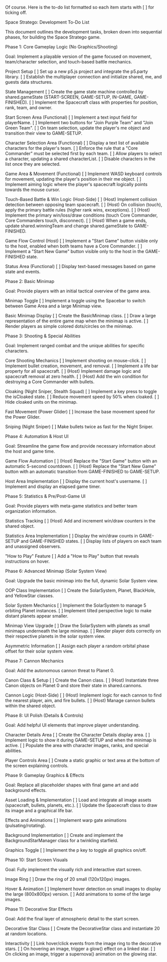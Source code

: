 Of course. Here is the to-do list formatted so each item starts with [ ] for ticking off.

Space Stratego: Development To-Do List

This document outlines the development tasks, broken down into sequential phases, for building the Space Stratego game.

Phase 1: Core Gameplay Logic (No Graphics/Shooting)

Goal: Implement a playable version of the game focused on movement, team/character selection, and touch-based battle mechanics.

Project Setup
[ ] Set up a new p5.js project and integrate the p5.party library.
[ ] Establish the multiplayer connection and initialize shared, me, and guests data structures.

State Management
[ ] Create the game state machine controlled by shared.gameState (START-SCREEN, GAME-SETUP, IN-GAME, GAME-FINISHED).
[ ] Implement the Spacecraft class with properties for position, rank, team, and owner.

Start Screen Area (Functional)
[ ] Implement a text input field for playerName.
[ ] Implement two buttons for "Join Purple Team" and "Join Green Team".
[ ] On team selection, update the player's me object and transition their view to GAME-SETUP.

Character Selection Area (Functional)
[ ] Display a text list of available characters for the player's team.
[ ] Enforce the rule that a "Core Commander" must be selected first by each team.
[ ] Allow players to select a character, updating a shared characterList.
[ ] Disable characters in the list once they are selected.

Game Area & Movement (Functional)
[ ] Implement WASD keyboard controls for movement, updating the player's position in their me object.
[ ] Implement aiming logic where the player's spacecraft logically points towards the mouse cursor.

Touch-Based Battle & Win Logic (Host-Side)
[ ] (Host) Implement collision detection between opposing team spacecraft.
[ ] (Host) On collision (touch), apply the primary battle rules (higher rank wins, exceptions).
[ ] (Host) Implement the primary win/loss/draw conditions (touch Core Commander, Core Commanders touch, disconnect).
[ ] (Host) When a game ends, update shared.winningTeam and change shared.gameState to GAME-FINISHED.

Game Flow Control (Host)
[ ] Implement a "Start Game" button visible only to the host, enabled when both teams have a Core Commander.
[ ] Implement a "Start New Game" button visible only to the host in the GAME-FINISHED state.

Status Area (Functional)
[ ] Display text-based messages based on game state and events.

Phase 2: Basic Minimap

Goal: Provide players with an initial tactical overview of the game area.

Minimap Toggle
[ ] Implement a toggle using the Spacebar to switch between Game Area and a large Minimap view.

Basic Minimap Display
[ ] Create the BasicMinimap class.
[ ] Draw a large representation of the entire game map when the minimap is active.
[ ] Render players as simple colored dots/circles on the minimap.

Phase 3: Shooting & Special Abilities

Goal: Implement ranged combat and the unique abilities for specific characters.

Core Shooting Mechanics
[ ] Implement shooting on mouse-click.
[ ] Implement bullet creation, movement, and removal.
[ ] Implement a life bar property for all spacecraft.
[ ] (Host) Implement damage logic and spacecraft removal at zero health.
[ ] (Host) Add the win condition for destroying a Core Commander with bullets.

Cloaking (Night Sniper, Stealth Squad)
[ ] Implement a key press to toggle the isCloaked state.
[ ] Reduce movement speed by 50% when cloaked.
[ ] Hide cloaked units on the minimap.

Fast Movement (Power Glider)
[ ] Increase the base movement speed for the Power Glider.

Sniping (Night Sniper)
[ ] Make bullets twice as fast for the Night Sniper.

Phase 4: Automation & Host UI

Goal: Streamline the game flow and provide necessary information about the host and game time.

Game Flow Automation
[ ] (Host) Replace the "Start Game" button with an automatic 5-second countdown.
[ ] (Host) Replace the "Start New Game" button with an automatic transition from GAME-FINISHED to GAME-SETUP.

Host Area Implementation
[ ] Display the current host's username.
[ ] Implement and display an elapsed game timer.

Phase 5: Statistics & Pre/Post-Game UI

Goal: Provide players with meta-game statistics and better team organization information.

Statistics Tracking
[ ] (Host) Add and increment win/draw counters in the shared object.

Statistics Area Implementation
[ ] Display the win/draw counts in GAME-SETUP and GAME-FINISHED states.
[ ] Display lists of players on each team and unassigned observers.

"How to Play" Feature
[ ] Add a "How to Play" button that reveals instructions on hover.

Phase 6: Advanced Minimap (Solar System View)

Goal: Upgrade the basic minimap into the full, dynamic Solar System view.

OOP Class Implementation
[ ] Create the SolarSystem, Planet, BlackHole, and YellowStar classes.

Solar System Mechanics
[ ] Implement the SolarSystem to manage 5 orbiting Planet instances.
[ ] Implement tilted perspective logic to make distant planets appear smaller.

Minimap View Upgrade
[ ] Draw the SolarSystem with planets as small minimaps underneath the large minimap.
[ ] Render player dots correctly on their respective planets in the solar system view.

Asymmetric Information
[ ] Assign each player a random orbital phase offset for their solar system view.

Phase 7: Cannon Mechanics

Goal: Add the autonomous cannon threat to Planet 0.

Canon Class & Setup
[ ] Create the Canon class.
[ ] (Host) Instantiate three Canon objects on Planet 0 and store their state in shared.cannons.

Cannon Logic (Host-Side)
[ ] (Host) Implement logic for each cannon to find the nearest player, aim, and fire bullets.
[ ] (Host) Manage cannon bullets within the shared object.

Phase 8: UI Polish (Details & Controls)

Goal: Add helpful UI elements that improve player understanding.

Character Details Area
[ ] Create the Character Details display area.
[ ] Implement logic to show it during GAME-SETUP and when the minimap is active.
[ ] Populate the area with character images, ranks, and special abilities.

Player Controls Area
[ ] Create a static graphic or text area at the bottom of the screen explaining controls.

Phase 9: Gameplay Graphics & Effects

Goal: Replace all placeholder shapes with final game art and add background effects.

Asset Loading & Implementation
[ ] Load and integrate all image assets (spacecraft, bullets, planets, etc.).
[ ] Update the Spacecraft class to draw its image and a graphical life bar.

Effects and Animations
[ ] Implement warp gate animations (pulsating/rotating).

Background Implementation
[ ] Create and implement the BackgroundStarManager class for a twinkling starfield.

Graphics Toggle
[ ] Implement the p key to toggle all graphics on/off.

Phase 10: Start Screen Visuals

Goal: Fully implement the visually rich and interactive start screen.

Image Ring
[ ] Draw the ring of 20 small (120x120px) images.

Hover & Animation
[ ] Implement hover detection on small images to display the large (800x800px) version.
[ ] Add animations to some of the large images.

Phase 11: Decorative Star Effects

Goal: Add the final layer of atmospheric detail to the start screen.

Decorative Star Class
[ ] Create the DecorativeStar class and instantiate 20 at random locations.

Interactivity
[ ] Link hover/click events from the image ring to the decorative stars.
[ ] On hovering an image, trigger a glow() effect on a linked star.
[ ] On clicking an image, trigger a supernova() animation on the glowing star. 